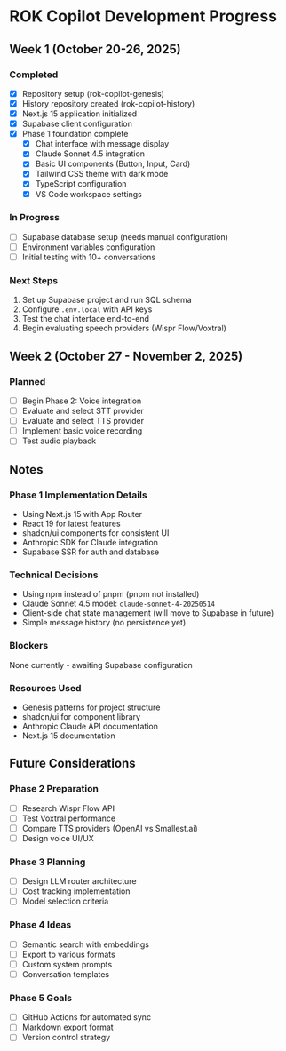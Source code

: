 # ROK Copilot Development Progress

## Week 1 (October 20-26, 2025)

### Completed
- [x] Repository setup (rok-copilot-genesis)
- [x] History repository created (rok-copilot-history)
- [x] Next.js 15 application initialized
- [x] Supabase client configuration
- [x] Phase 1 foundation complete
  - [x] Chat interface with message display
  - [x] Claude Sonnet 4.5 integration
  - [x] Basic UI components (Button, Input, Card)
  - [x] Tailwind CSS theme with dark mode
  - [x] TypeScript configuration
  - [x] VS Code workspace settings

### In Progress
- [ ] Supabase database setup (needs manual configuration)
- [ ] Environment variables configuration
- [ ] Initial testing with 10+ conversations

### Next Steps
1. Set up Supabase project and run SQL schema
2. Configure `.env.local` with API keys
3. Test the chat interface end-to-end
4. Begin evaluating speech providers (Wispr Flow/Voxtral)

## Week 2 (October 27 - November 2, 2025)

### Planned
- [ ] Begin Phase 2: Voice integration
- [ ] Evaluate and select STT provider
- [ ] Evaluate and select TTS provider
- [ ] Implement basic voice recording
- [ ] Test audio playback

## Notes

### Phase 1 Implementation Details
- Using Next.js 15 with App Router
- React 19 for latest features
- shadcn/ui components for consistent UI
- Anthropic SDK for Claude integration
- Supabase SSR for auth and database

### Technical Decisions
- Using npm instead of pnpm (pnpm not installed)
- Claude Sonnet 4.5 model: `claude-sonnet-4-20250514`
- Client-side chat state management (will move to Supabase in future)
- Simple message history (no persistence yet)

### Blockers
None currently - awaiting Supabase configuration

### Resources Used
- Genesis patterns for project structure
- shadcn/ui for component library
- Anthropic Claude API documentation
- Next.js 15 documentation

## Future Considerations

### Phase 2 Preparation
- [ ] Research Wispr Flow API
- [ ] Test Voxtral performance
- [ ] Compare TTS providers (OpenAI vs Smallest.ai)
- [ ] Design voice UI/UX

### Phase 3 Planning
- [ ] Design LLM router architecture
- [ ] Cost tracking implementation
- [ ] Model selection criteria

### Phase 4 Ideas
- [ ] Semantic search with embeddings
- [ ] Export to various formats
- [ ] Custom system prompts
- [ ] Conversation templates

### Phase 5 Goals
- [ ] GitHub Actions for automated sync
- [ ] Markdown export format
- [ ] Version control strategy
